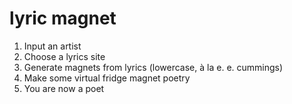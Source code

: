 lyric magnet
======

1. Input an artist
2. Choose a lyrics site
3. Generate magnets from lyrics (lowercase, à la e. e. cummings)
4. Make some virtual fridge magnet poetry 
5. You are now a poet
